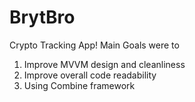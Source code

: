 # BrytBro
Crypto Tracking App! 
Main Goals were to
1. Improve MVVM design and cleanliness 
2. Improve overall code readability
3. Using Combine framework
